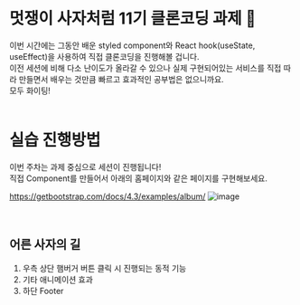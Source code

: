 # 멋쟁이 사자처럼 11기 클론코딩 과제 🦁

이번 시간에는 그동안 배운 styled component와 React hook(useState, useEffect)을 사용하여 직접 클론코딩을 진행해볼 겁니다.<br/>
이전 세션에 비해 다소 난이도가 올라갈 수 있으나 실제 구현되어있는 서비스를 직접 따라 만들면서 배우는 것만큼 빠르고 효과적인 공부법은 없으니까요.<br/>
모두 화이팅!
<br/><br/>

# 실습 진행방법

이번 주차는 과제 중심으로 세션이 진행됩니다!<br/>
직접 Component를 만들어서 아래의 홈페이지와 같은 페이지를 구현해보세요.

https://getbootstrap.com/docs/4.3/examples/album/
![image](https://github.com/hyoring030/fe-react-clone-coding/assets/112244094/bb47719a-ae88-4e77-9bb0-0dd9a32fa74a)



<br/>

## 어른 사자의 길

1. 우측 상단 햄버거 버튼 클릭 시 진행되는 동적 기능
2. 기타 애니메이션 효과
3. 하단 Footer
